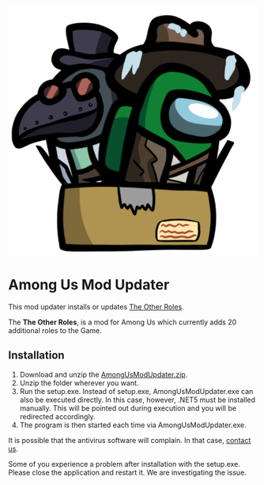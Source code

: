 ![Among Us Mod Updater](Banner.png "Among Us Mod Updater")

# Among Us Mod Updater
This mod updater installs or updates [The Other Roles](https://github.com/Eisbison/TheOtherRoles).

The **The Other Roles**, is a mod for Among Us which currently adds 20 additional roles to the Game.

## Installation

1. Download and unzip the [AmongUsModUpdater.zip](https://github.com/Narua2010/AmongUsModUpdater/releases/download/v2.1.0/AmongUsModUpdater.zip).
2. Unzip the folder wherever you want.
3. Run the setup.exe. Instead of setup.exe, AmongUsModUpdater.exe can also be executed directly. In this case, however, .NET5 must be installed manually. This will be pointed out during execution and you will be redirected accordingly.
4. The program is then started each time via AmongUsModUpdater.exe.

It is possible that the antivirus software will complain. In that case, [contact us](https://discord.gg/csa3pHYdPU).

Some of you experience a problem after installation with the setup.exe. Please close the application and restart it. We are investigating the issue.

